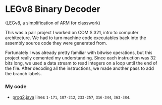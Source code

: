 # LEGv8 Binary Decoder
(LEGv8, a simplification of ARM for classwork)

This was a pair project I worked on COM S 321, intro to computer architecture. We had to turn machine code executables back into the assembly source code they were generated from. 

Fortunately I was already pretty familiar with bitwise operations, but this project really cemented my understanding. Since each instruction was 32 bits long, we used a data stream to read integers on a loop until the end of the file. After decoding all the instructions, we made another pass to add the branch labels.

### My code

- [prog2.java]() lines `1-171`, `187-212`, `233-257`, `316-344`, `363-384`.